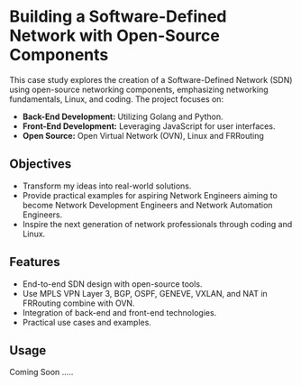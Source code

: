 # Building a Software-Defined Network with Open-Source Components

This case study explores the creation of a Software-Defined Network (SDN) using open-source networking components, emphasizing networking fundamentals, Linux, and coding. The project focuses on:

- **Back-End Development:** Utilizing Golang and Python.
- **Front-End Development:** Leveraging JavaScript for user interfaces.
- **Open Source:** Open Virtual Network (OVN), Linux and FRRouting

## Objectives

- Transform my ideas into real-world solutions.
- Provide practical examples for aspiring Network Engineers aiming to become Network Development Engineers and Network Automation Engineers.
- Inspire the next generation of network professionals through coding and Linux.

## Features

- End-to-end SDN design with open-source tools.
- Use MPLS VPN Layer 3, BGP, OSPF, GENEVE, VXLAN, and NAT in FRRouting combine with OVN.
- Integration of back-end and front-end technologies.
- Practical use cases and examples.

## Usage

Coming Soon .....
